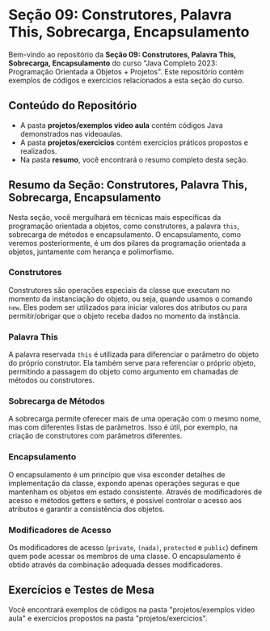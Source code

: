 # Seção 09: Construtores, Palavra This, Sobrecarga, Encapsulamento

Bem-vindo ao repositório da **Seção 09: Construtores, Palavra This, Sobrecarga, Encapsulamento** do curso "Java Completo 2023: Programação Orientada a Objetos + Projetos". Este repositório contém exemplos de códigos e exercícios relacionados a esta seção do curso.

## Conteúdo do Repositório

- A pasta **projetos/exemplos video aula** contém códigos Java demonstrados nas videoaulas.
- A pasta **projetos/exercicios** contém exercícios práticos propostos e realizados.
- Na pasta **resumo**, você encontrará o resumo completo desta seção.

## Resumo da Seção: Construtores, Palavra This, Sobrecarga, Encapsulamento

Nesta seção, você mergulhará em técnicas mais específicas da programação orientada a objetos, como construtores, a palavra `this`, sobrecarga de métodos e encapsulamento. O encapsulamento, como veremos posteriormente, é um dos pilares da programação orientada a objetos, juntamente com herança e polimorfismo.

### Construtores

Construtores são operações especiais da classe que executam no momento da instanciação do objeto, ou seja, quando usamos o comando `new`. Eles podem ser utilizados para iniciar valores dos atributos ou para permitir/obrigar que o objeto receba dados no momento da instância.

### Palavra This

A palavra reservada `this` é utilizada para diferenciar o parâmetro do objeto do próprio construtor. Ela também serve para referenciar o próprio objeto, permitindo a passagem do objeto como argumento em chamadas de métodos ou construtores.

### Sobrecarga de Métodos

A sobrecarga permite oferecer mais de uma operação com o mesmo nome, mas com diferentes listas de parâmetros. Isso é útil, por exemplo, na criação de construtores com parâmetros diferentes.

### Encapsulamento

O encapsulamento é um princípio que visa esconder detalhes de implementação da classe, expondo apenas operações seguras e que mantenham os objetos em estado consistente. Através de modificadores de acesso e métodos getters e setters, é possível controlar o acesso aos atributos e garantir a consistência dos objetos.

### Modificadores de Acesso

Os modificadores de acesso (`private`, `(nada)`, `protected` e `public`) definem quem pode acessar os membros de uma classe. O encapsulamento é obtido através da combinação adequada desses modificadores.

## Exercícios e Testes de Mesa

Você encontrará exemplos de códigos na pasta "projetos/exemplos video aula" e exercícios propostos na pasta "projetos/exercicios".